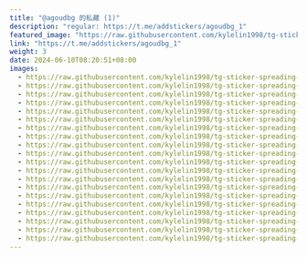 ```yaml
---
title: "@agoudbg 的私藏 (1)"
description: "regular: https://t.me/addstickers/agoudbg_1"
featured_image: "https://raw.githubusercontent.com/kylelin1998/tg-sticker-spreading-worldwide-images/main/img/9a99ce96-1332-4846-aad1-4f5c3ed61c24.jpg"
link: "https://t.me/addstickers/agoudbg_1"
weight: 3
date: 2024-06-10T08:20:51+08:00
images:
  - https://raw.githubusercontent.com/kylelin1998/tg-sticker-spreading-worldwide-images/main/img/9a99ce96-1332-4846-aad1-4f5c3ed61c24.jpg
  - https://raw.githubusercontent.com/kylelin1998/tg-sticker-spreading-worldwide-images/main/img/3a93756c-e6af-4ccb-8734-0c099c6bff00.jpg
  - https://raw.githubusercontent.com/kylelin1998/tg-sticker-spreading-worldwide-images/main/img/fc54621e-6f97-4681-b58d-db883f7f492f.jpg
  - https://raw.githubusercontent.com/kylelin1998/tg-sticker-spreading-worldwide-images/main/img/64bdf3e5-e441-495f-a7fe-1901f603f0d3.jpg
  - https://raw.githubusercontent.com/kylelin1998/tg-sticker-spreading-worldwide-images/main/img/a8bde6ba-667f-4f1b-b73a-bc83674222ed.jpg
  - https://raw.githubusercontent.com/kylelin1998/tg-sticker-spreading-worldwide-images/main/img/1caa2133-f526-427e-9118-91b188242f40.jpg
  - https://raw.githubusercontent.com/kylelin1998/tg-sticker-spreading-worldwide-images/main/img/240ee955-39ca-46b4-8eea-482e3ee060a3.jpg
  - https://raw.githubusercontent.com/kylelin1998/tg-sticker-spreading-worldwide-images/main/img/653e1ea5-9cdf-4204-a940-008229304995.jpg
  - https://raw.githubusercontent.com/kylelin1998/tg-sticker-spreading-worldwide-images/main/img/18b0c611-09ac-466d-9c95-fb4d8f7f6e95.jpg
  - https://raw.githubusercontent.com/kylelin1998/tg-sticker-spreading-worldwide-images/main/img/c2a0c21f-2d0a-4d06-9d73-a924812b653b.jpg
  - https://raw.githubusercontent.com/kylelin1998/tg-sticker-spreading-worldwide-images/main/img/649fdcdf-8c6d-420d-a421-49310a5ec4ae.jpg
  - https://raw.githubusercontent.com/kylelin1998/tg-sticker-spreading-worldwide-images/main/img/9d1ebb85-b19b-48f8-b192-2a5a37d9b13d.jpg
  - https://raw.githubusercontent.com/kylelin1998/tg-sticker-spreading-worldwide-images/main/img/273c9c3a-1e53-4a35-9c2a-e94c1875fe7c.jpg
  - https://raw.githubusercontent.com/kylelin1998/tg-sticker-spreading-worldwide-images/main/img/ccab4f8d-1598-4eae-9dd6-ebc383ea2695.jpg
  - https://raw.githubusercontent.com/kylelin1998/tg-sticker-spreading-worldwide-images/main/img/6e4ada1e-4961-42d7-9006-3f265c57ddd1.jpg
  - https://raw.githubusercontent.com/kylelin1998/tg-sticker-spreading-worldwide-images/main/img/c3a4de03-5fb4-4b19-b6ae-148f8aa3521a.jpg
  - https://raw.githubusercontent.com/kylelin1998/tg-sticker-spreading-worldwide-images/main/img/11a16381-84a4-4c9c-bc4b-aeb588d19b16.jpg
  - https://raw.githubusercontent.com/kylelin1998/tg-sticker-spreading-worldwide-images/main/img/23a12be8-52b6-4e42-af8a-055c85b762b3.jpg
  - https://raw.githubusercontent.com/kylelin1998/tg-sticker-spreading-worldwide-images/main/img/e37c9d19-2256-4aac-a1cc-02405d77e196.jpg
  - https://raw.githubusercontent.com/kylelin1998/tg-sticker-spreading-worldwide-images/main/img/2a30e1a5-4baa-4761-8b42-62f00822b396.jpg
---
```

